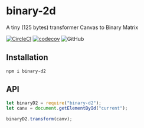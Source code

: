 # binary-2d

A tiny (125 bytes) transformer Canvas to Binary Matrix

[![CircleCI](https://circleci.com/gh/shevchenkonik/binary-d2.svg?style=shield)](https://circleci.com/gh/shevchenkonik/binary-d2) [![codecov](https://codecov.io/gh/shevchenkonik/binary-d2/branch/master/graph/badge.svg)](https://codecov.io/gh/shevchenkonik/binary-d2) ![GitHub](https://img.shields.io/github/license/shevchenkonik/binary-2d)

## Installation

```shell
npm i binary-d2
```

## API

```javascript
let binaryD2 = require("binary-d2");
let canv = document.getElementById("current");

binaryD2.transform(canv);
```
